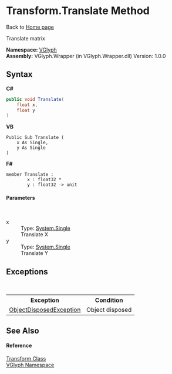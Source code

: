 # Transform.Translate Method 
Back to <a href="Home.md">Home page</a> 

Translate matrix

**Namespace:**&nbsp;<a href="N_VGlyph.md">VGlyph</a><br />**Assembly:**&nbsp;VGlyph.Wrapper (in VGlyph.Wrapper.dll) Version: 1.0.0

## Syntax

**C#**<br />
``` C#
public void Translate(
	float x,
	float y
)
```

**VB**<br />
``` VB
Public Sub Translate ( 
	x As Single,
	y As Single
)
```

**F#**<br />
``` F#
member Translate : 
        x : float32 * 
        y : float32 -> unit 

```


#### Parameters
&nbsp;<dl><dt>x</dt><dd>Type: <a href="http://msdn2.microsoft.com/en-us/library/3www918f" target="_blank">System.Single</a><br />Translate X</dd><dt>y</dt><dd>Type: <a href="http://msdn2.microsoft.com/en-us/library/3www918f" target="_blank">System.Single</a><br />Translate Y</dd></dl>

## Exceptions
&nbsp;<table><tr><th>Exception</th><th>Condition</th></tr><tr><td><a href="http://msdn2.microsoft.com/en-us/library/y31w16ca" target="_blank">ObjectDisposedException</a></td><td>Object disposed</td></tr></table>

## See Also


#### Reference
<a href="T_VGlyph_Transform.md">Transform Class</a><br /><a href="N_VGlyph.md">VGlyph Namespace</a><br />